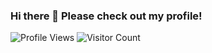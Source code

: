 ### Hi there 👋 Please check out my profile!

![Profile Views](https://komarev.com/ghpvc/?username=lavanganji&color=blue&style=flat-square&label=Profile+Views)
![Visitor Count](https://visitor-badge.laobi.icu/badge?page_id=lavanganji.lavanganji&title=Visitors)

<!--
<div align="center">
  <img src="https://count.getloli.com/get/@lavanganji?theme=rule34" alt="Visitor Count" />
</div>
-->

<!--
**lavanganji/lavanganji** is a ✨ _special_ ✨ repository because its `README.md` (this file) appears on your GitHub profile.

Here are some ideas to get you started:

- 🔭 I’m currently working on ...
- 🌱 I’m currently learning ...
- 👯 I’m looking to collaborate on ...
- 🤔 I’m looking for help with ...
- 💬 Ask me about ...
- 📫 How to reach me: ...
- 😄 Pronouns: ...
- ⚡ Fun fact: ...
-->


<!--START_SECTION:waka-->
<!--END_SECTION:waka-->
